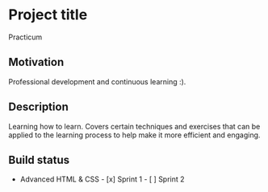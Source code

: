 # Project title
Practicum 

## Motivation
Professional development and continuous learning :). 

## Description
Learning how to learn. Covers certain techniques and exercises that can be applied to the learning process to help make it more efficient and engaging.

## Build status
- Advanced HTML & CSS
        - [x] Sprint 1
        - [ ] Sprint 2
